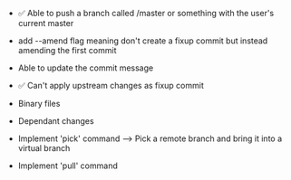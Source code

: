 
* ✅ Able to push a branch called <username>/master or something with the user's current master
* add --amend flag meaning don't create a fixup commit but instead amending the first commit
* Able to update the commit message
* ✅ Can't apply upstream changes as fixup commit
* Binary files
* Dependant changes

* Implement 'pick' command --> Pick a remote branch and bring it into a virtual branch
* Implement 'pull' command

